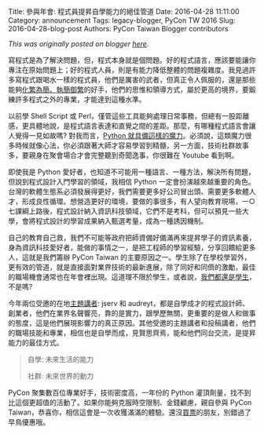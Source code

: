 Title: 參與年會: 程式員提昇自學能力的絕佳管道
Date: 2016-04-28 11:11:00
Category: announcement
Tags: legacy-blogger, PyCon TW 2016
Slug: 2016-04-28-blog-post
Authors: PyCon Taiwan Blogger contributors

*This was originally posted on blogger [here](https://pycontw.blogspot.com/2016/04/blog-post.html)*.

<!--more-->

寫程式是為了解決問題，但，程式本身就是個問題。好的程式語言，應該要能讓你專注在原始問題上；好的程式人員，則是有能力降低整體的問題複雜度。我見過許多寫程式跟喝水一樣的程式員，他們是厲害的武者，但真正令人佩服的，還是那些能夠[化繁為簡、執簡御繁](https://plus.google.com/+TsungWeiHu/posts/1eMUQFq2iyt)的好手，他們的思惟和領導方式，屬於更高的境界，要鍛練許多程式之外的專業，才能達到這種水準。

以前學 Shell Script 或 Perl，僅管這些工具能夠處理日常事務，但總有一股距離感，更具體地說，是程式語言表達和直覺之間的差距。那麼，有哪種程式語言會讓人覺得一見如故嗎? 對我而言，[Python 就具備這樣的魔力](http://www.artima.com/intv/aboutme.html)。必須說，這類魔力很多時候就像心法，你必須跟著大師才容易學習到精髓，另一方面，技術社群故事多，要親身在聚會場合才會完整聽到奇聞逸事，你很難在 Youtube 看到啊。

即使我是 Python 愛好者，也知道不可能用一種語言、一種方法，解決所有問題，但說到程式設計入門學習的領域，我相信 Python 一定會扮演越來越重要的角色。台灣的軟體生態系必須發展得更好，我們需要更多好公司冒出頭、需要更多軟體人才，形成良性循環。想營造更好的環境，要做的事很多，有人望向教育現場，一○七課綱上路後，程式設計納入資訊科技領域，它們不是考科，但可以預見一些大學，會將程式設計的學習成果納入甄選考量，成為一種誘因機制。

自己的教育自己救，我們不可能等政府把師資備好備滿再來提昇學子的資訊素養，身為資訊科技愛好者，能做的事情之一，是把工程師的學習經驗，分享回饋給更多人，這就是我們籌辦 PyCon Taiwan 的主要原因之一。學生除了在學校學習外，更有效的管道，就是直接面對業界技術的最新進展，除了同好和同儕的激勵，最佳的職場機會通常也在年會裡出現。這道理不限於學生，或者說，[我們都還是學生](https://www.youtube.com/watch?v=InVlFJ5cOgc)，不是嗎?

今年兩位受邀的在地[主題講者](http://tw.pycon.org/2016/events/keynotes/): jserv 和 audreyt，都是自學成才的程式設計師、創業者，他們在業界名聲響亮，靠的是實力，跟學歷無關，更重要的是做人和做事的態度，這是他們展現影響力的真正原因。其他受邀的主題講者和投稿講者，他們的職場技能和專業，相信也是自學而成，見賢思齊焉，能和他們同台交流，是提昇能力的最佳方式。

>
> 自學: 未來生活的能力  
>
> 社群: 未來世界的動力

PyCon 聚集數百位專業好手，技術密度高，一年份的 Python 灌頂劑量，找不到比這個更超值的活動了。如果你能夠克服時空限制、金錢顧慮，親自參與 PyCon Taiwan，恭喜你，相信這會是一次收獲滿滿的體驗。還沒[買票](http://tw.pycon.org/2016/registration/ticket-info/)的朋友，別錯過了早鳥優惠哦。
